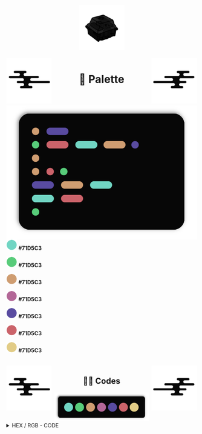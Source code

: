 
<div align="center">
  <img src="images/switch.png" width="120">
</div>

<br>

<img src="images/wave.png" width="120" align="left">
<img src="images/wave_2.png" width="120" align="right">

<h1 align="center"><b>🎨 Palette</b></h1>

<br>

<br>

<img src="images/codetxt.png" width="540" align="left">

<div>

  <img src="images/dots/cyan.png" width="28"> <b>#71D5C3</b>
  
  <img src="images/dots/green.png" width="28"> <b>#71D5C3</b>
  
  <img src="images/dots/orange.png" width="28"> <b>#71D5C3</b>
  
  <img src="images/dots/pink.png" width="28"> <b>#71D5C3</b>
  
  <img src="images/dots/purple.png" width="28"> <b>#71D5C3</b>
  
  <img src="images/dots/red.png" width="28"> <b>#71D5C3</b>
  
  <img src="images/dots/yellow.png" width="28"> <b>#71D5C3</b>
</div>

<br>

<img src="images/wave.png" width="120" align="left">
<img src="images/wave_2.png" width="120" align="right">

<div align="center">
  <h2 align="center"><b>🧑‍💻 Codes</b></h2>
</div>

<div align="center">
  <img src="images/colorbar.png" width="250">
</div>

<details align="left">
<summary align="left">HEX / RGB - CODE</summary>
<div align="left">

  ``` black        = #070707 | rgb = (7,7,7) 
  gray_scale_1 = #101010 | rgb = (16,16,16)
  gray_scale_2 = #191919 | rgb = (25,25,25) 
  gray_scale_3 = #313131 | rgb = (49,49,49) 

  text       = #A5A5A5 | rgb = (165,165,165) 
  text_var   = #777777 | rgb = (119,119,119) 
  unselected = #2E2E2E | rgb = (46,46,46) 

  red    = #CB636A | rgb = (203,99,106) 
  green  = #58CC7A | rgb = (88,204,122) 
  orange = #CF9D71 | rgb = (207,157,113) 
  cyan   = #71D5C3 | rgb = (113,213,195) 
  purple = #594BA0 | rgb = (89,75,160) 
  pink   = #B36797 | rgb = (179,103,151) 
  yellow = #E2CC86 | rgb = (226,204,134)
  ```

</div>
</details>
